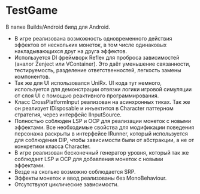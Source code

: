 # TestGame
  
В папке Builds/Android билд для Android.  
  
- В игре реализована возможность одновременного действия эффектов от нескольких монеток, в том числе одинаковых накладывающихся друг на друга эффектов.  
- Используется DI фреймворк Reflex для проброса зависимостей (аналог Zenject или VContainer). Это даёт уменьшение связанности, тестируемость, разделение ответственностей, легкость замены компонентов.  
- Так же для UI использовался UniRx. UI кода тут немного, используется для демонстрации отвязки логики игровой симуляции от слоя UI с помощью реактивного программирования.  
- Класс CrossPlatformInput реализован на асинхронных тиках. Так же он реализует IDisposable и инъектится в Character паттерном стратегия, через интерфейс IInputSource.  
- Полностью соблюден LSP и OCP для реализации монеток с новыми эффектами. Все необходимые свойства для модификации поведения персонажа раскрыты в интерфейсе IRunner, который используется для соблюдения DIP, чтобы зависимости были от абстракции, а не от конкретики класса Character.  
- В игре реализован бесконечный генератор уровня, который так же соблюдает LSP и OCP для добавления монеток с новыми эффектами.  
- Везде на сколько возможно соблюдается SRP.  
- Эффекты монеток и ввод реализованы без MonoBehaviour.  
- Отсутствуют циклические зависимости.  